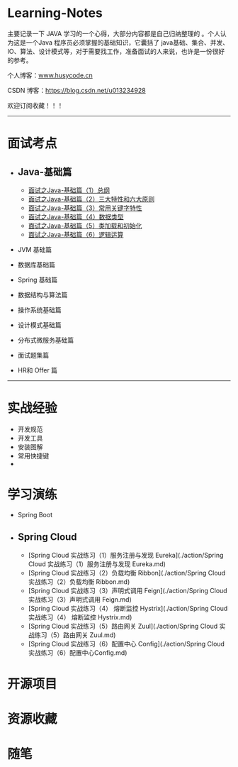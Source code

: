 # Learning-Notes

主要记录一下 JAVA 学习的一个心得，大部分内容都是自己归纳整理的 。个人认为这是一个Java 程序员必须掌握的基础知识，它囊括了 java基础、集合、并发、IO、算法、设计模式等，对于需要找工作，准备面试的人来说，也许是一份很好的参考。

个人博客：www.husycode.cn

CSDN 博客：https://blog.csdn.net/u013234928

欢迎订阅收藏！！！



---



# 面试考点

*   ## Java-基础篇

    *   [面试之Java-基础篇（1）总纲](./interview/java/面试之Java-基础篇（1）总纲.md)
    *   [面试之Java-基础篇（2）三大特性和六大原则](./interview/java/面试之Java-基础篇（2）三大特性和六大原则.md)
    *   [面试之Java-基础篇（3）常用关键字特性](./interview/java/面试之Java-基础篇（3）常用关键字特性.md)
    *   [面试之Java-基础篇（4）数据类型](./interview/java/面试之Java-基础篇（4）数据类型.md)
    *   [面试之Java-基础篇（5）类加载和初始化](./interview/java/面试之Java-基础篇（5）类加载和初始化.md)
    *   [面试之Java-基础篇（6）逻辑运算](./interview/java/面试之Java-基础篇（6）逻辑运算.md)

*   JVM 基础篇
*   数据库基础篇
*   Spring 基础篇
*   数据结构与算法篇
*   操作系统基础篇
*   设计模式基础篇
*   分布式微服务基础篇

*   面试题集篇
*   HR和 Offer 篇

---



# 实战经验

*   开发规范
*   开发工具
*   安装图解
*   常用快捷键
*   



# 学习演练

*   Spring Boot 
*   ## Spring Cloud 
    
    *   [Spring Cloud 实战练习（1）服务注册与发现 Eureka](./action/Spring Cloud 实战练习（1）服务注册与发现 Eureka.md)
    *   [Spring Cloud 实战练习（2）负载均衡 Ribbon](./action/Spring Cloud 实战练习（2）负载均衡 Ribbon.md)
    *   [Spring Cloud 实战练习（3）声明式调用 Feign](./action/Spring Cloud 实战练习（3）声明式调用 Feign.md)
    *   [Spring Cloud 实战练习（4） 熔断监控 Hystrix](./action/Spring Cloud 实战练习（4） 熔断监控 Hystrix.md)
    *   [Spring Cloud 实战练习（5）路由网关 Zuul](./action/Spring Cloud 实战练习（5）路由网关 Zuul.md)
    *   [Spring Cloud 实战练习（6）配置中心 Config](./action/Spring Cloud 实战练习（6）配置中心Config.md)



# 开源项目



# 资源收藏



# 随笔

